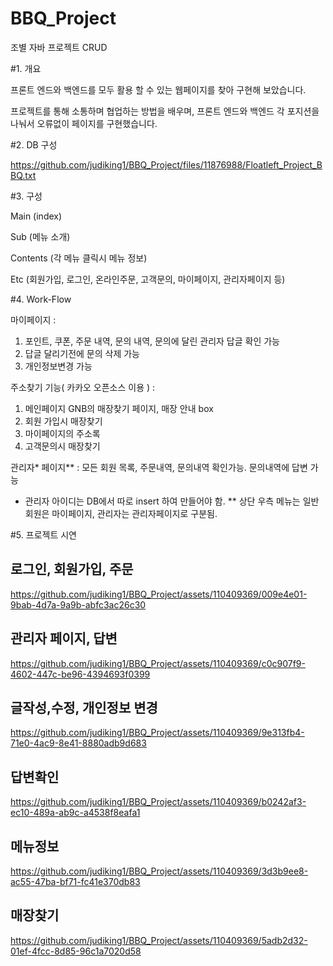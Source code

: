 # BBQ_Project

조별 자바 프로젝트 CRUD

#1. 개요

프론트 엔드와 백엔드를 모두 활용 할 수 있는 웹페이지를 찾아 구현해 보았습니다.

프로젝트를 통해 소통하며 협업하는 방법을 배우며, 프론트 엔드와 백엔드 각 포지션을 나눠서 오류없이 페이지를 구현했습니다.

#2. DB 구성

https://github.com/judiking1/BBQ_Project/files/11876988/Floatleft_Project_BBQ.txt


#3. 구성

 Main (index)
 
 Sub (메뉴 소개)
 
 Contents (각 메뉴 클릭시 메뉴 정보)
 
 Etc (회원가입, 로그인, 온라인주문, 고객문의, 마이페이지, 관리자페이지 등)
 

#4. Work-Flow


마이페이지 :
 1. 포인트, 쿠폰, 주문 내역, 문의 내역, 문의에 달린 관리자 답글 확인 가능
 2. 답글 달리기전에 문의 삭제 가능
 3. 개인정보변경 가능

주소찾기 기능( 카카오 오픈소스 이용 ) :
 1. 메인페이지 GNB의 매장찾기 페이지, 매장 안내 box
 2. 회원 가입시 매장찾기
 3. 마이페이지의 주소록
 4. 고객문의시 매장찾기

관리자* 페이지** : 모든 회원 목록, 주문내역, 문의내역 확인가능. 문의내역에 답변 가능
* 관리자 아이디는 DB에서 따로 insert 하여 만들어야 함.
** 상단 우측 메뉴는 일반회원은 마이페이지, 관리자는 관리자페이지로 구분됨.


#5. 프로젝트 시연  

<h2>로그인, 회원가입, 주문</h2>

https://github.com/judiking1/BBQ_Project/assets/110409369/009e4e01-9bab-4d7a-9a9b-abfc3ac26c30

<h2>관리자 페이지, 답변 </h2>

https://github.com/judiking1/BBQ_Project/assets/110409369/c0c907f9-4602-447c-be96-4394693f0399

<h2>글작성,수정, 개인정보 변경</h2>

https://github.com/judiking1/BBQ_Project/assets/110409369/9e313fb4-71e0-4ac9-8e41-8880adb9d683

<h2>답변확인</h2>

https://github.com/judiking1/BBQ_Project/assets/110409369/b0242af3-ec10-489a-ab9c-a4538f8eafa1

<h2>메뉴정보</h2>

https://github.com/judiking1/BBQ_Project/assets/110409369/3d3b9ee8-ac55-47ba-bf71-fc41e370db83

<h2>매장찾기</h2>

https://github.com/judiking1/BBQ_Project/assets/110409369/5adb2d32-01ef-4fcc-8d85-96c1a7020d58



